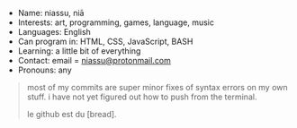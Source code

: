 - Name: niassu, niā
- Interests: art, programming, games, language, music
- Languages: English
- Can program in: HTML, CSS, JavaScript, BASH
- Learning: a little bit of everything
- Contact: email = niassu@protonmail.com
- Pronouns: any

> most of my commits are super minor fixes of syntax errors on my own stuff. i have not yet figured out how to push from the terminal.
> 
> le github est du [bread].
